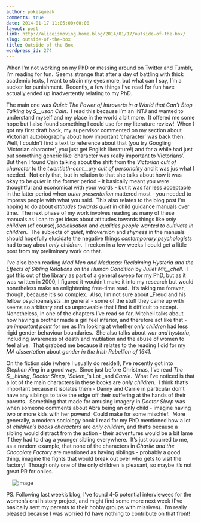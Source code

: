 ```yaml
---
author: pokesqueak
comments: true
date: 2014-01-17 11:05:00+00:00
layout: post
link: http://aliceismoving.home.blog/2014/01/17/outside-of-the-box/
slug: outside-of-the-box
title: Outside of the Box
wordpress_id: 274
---
```


When I’m not working on my PhD or messing around on Twitter and Tumblr, I’m reading for fun.  Seems strange that after a day of battling with thick academic texts, I want to strain my eyes more, but what can I say, I’m a sucker for punishment.  Recently, a few things I’ve read for fun have actually ended up inadvertently relating to my PhD.




The main one was _Quiet: The Power of Introverts in a World that Can’t Stop Talking_ by _S__usan Cain_.  I read this because I’m an INTJ and wanted to understand myself and my place in the world a bit more.  It offered me some hope but I also found something I could use for my literature review!  When I got my first draft back, my supervisor commented on my section about Victorian autobiography about how important ‘character’ was back then.  Well, I couldn’t find a text to reference about that (you try Googling ‘Victorian character’, you just get English literature!) and for a while had just put something generic like ‘character was really important to Victorians’.  But then I found Cain talking about the shift from the _Victorian_ _cult of character_ to the _twentieth-cent__ury cult of personality_ and it was jus what I needed.  Not only that, but in relation to that she talks about how it was okay to be _quiet_ in the former period - it basically meant you were thoughtful and economical with your words - but it was far less acceptable in the latter period when _outer presentation_ mattered most - you needed to impress people with what you said.  This also relates to the blog post I’m hoping to do about _attitudes towards quiet_ in child guidance manuals over time.  The next phase of my work involves reading as many of these manuals as I can to get ideas about attitudes towards things like _only children_ (of course),_socialisation_ and _qualities people wanted to cultivate in children_.  The subjects of _quiet_, _introversion_ and _shyness_ in the manuals should hopefully elucidate the negative things _contemporary psychologists_ had to say about _only children_.  I reckon in a few weeks I could get a little post from my preliminary work on that.




I’ve also been reading _Mad Men and Medusas: Reclaiming Hysteria and the Effects of Sibling Relations on the Human Condition_ by _Juliet Mit__chell_.  I got this out of the library as part of a general sweep for my PhD, but as it was written in 2000, I figured it wouldn’t make it into my research but would nonetheless make an enlightening free-time read.  It’s taking me forever, though, because it’s so complex.  Also, I’m not sure about _Freud and his fellow psychoanalysts _in general - some of the stuff they came up with seems so arbitrary and so unproveable that I find it difficult to accept.  Nonetheless, in one of the chapters I’ve read so far, Mitchell talks about how having a brother made a girl feel inferior, and therefore act like that - _an important point_ for me as I’m looking at whether _only children_ had less rigid gender behaviour boundaries.  She also talks about _war and hysteria_, including awareness of death and mutilation and the abuse of women to feel alive.  That grabbed me because it relates to the reading I did for my _MA dissertation_ about _gender in the Irish Rebellion of 1641_.




On the fiction side (where I usually do reside!), I’ve recently got into _Stephen King_ in a good way.  Since just before Christmas, I’ve read _The S__hining_, _Doctor Sleep_, _'Salem__'s Lot _and _Carrie_.  What I’ve noticed is that a lot of the main characters in these books are _only children_.  I think that’s important because it isolates them - Danny and Carrie in particular don’t have any siblings to take the edge off their suffering at the hands of their parents.  Something that made for amusing imagery in _Doctor Sleep_ was when someone comments about Abra being an only child - imagine having two or more kids with her powers!  Could make for some mischief.  More generally, a modern sociology book I read for my PhD mentioned how a lot of _children’s books characters_ are _only children_, and that’s because a sibling would distract from the action - their adventures would be a bit lame if they had to drag a younger sibling everywhere.  It’s just occurred to me, as a random example, that none of the characters in _Charlie and the Chocolate Factory_ are mentioned as having siblings - probably a good thing, imagine the fights that would break out over who gets to visit the factory!  Though only one of the only children is pleasant, so maybe it’s not great PR for onlies.




    ![image](https://66.media.tumblr.com/b2e3f6b5c3c8a2b37c53783870bba125/tumblr_inline_mzjlbleS9c1s70b7a.jpg)




PS. Following last week’s blog, I’ve found 4-5 potential interviewees for the women’s oral history project, and might find some more next week (I’ve basically sent my parents to their hobby groups with missives).  I’m really pleased because I was worried I’d have nothing to contribute on that front!
